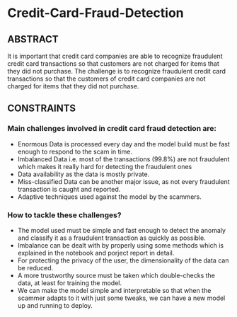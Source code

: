 # Credit-Card-Fraud-Detection

## ABSTRACT
It is important that credit card companies are able to recognize fraudulent
credit card transactions so that customers are not charged for items that
they did not purchase. The challenge is to recognize fraudulent credit
card transactions so that the customers of credit card companies are not
charged for items that they did not purchase.

## CONSTRAINTS
### Main challenges involved in credit card fraud detection are:
- Enormous Data is processed every day and the model build must be fast enough to respond to the scam in time.
- Imbalanced Data i.e. most of the transactions (99.8%) are not fraudulent which makes it really hard for detecting the fraudulent ones
- Data availability as the data is mostly private.
- Miss-classified Data can be another major issue, as not every fraudulent transaction is caught and reported.
- Adaptive techniques used against the model by the scammers.

### How to tackle these challenges?
- The model used must be simple and fast enough to detect the anomaly and classify it as a fraudulent transaction as quickly as possible.
- Imbalance can be dealt with by properly using some methods which is explained in the notebook and porject report in detail.
- For protecting the privacy of the user, the dimensionality of the data can be reduced.
- A more trustworthy source must be taken which double-checks the data, at least for training the model.
- We can make the model simple and interpretable so that when the scammer adapts to it with just some tweaks, we can have a new model up and running to deploy.
